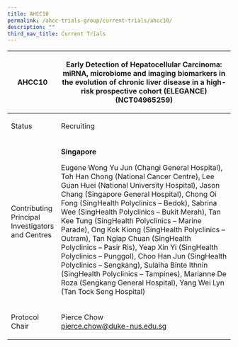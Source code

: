 ```yaml
---
title: AHCC10
permalink: /ahcc-trials-group/current-trials/ahcc10/
description: ""
third_nav_title: Current Trials
---
```

<table>
<thead>
<tr>
<th width="21%"><strong>AHCC10</strong></th>
<th>
<p>Early Detection of Hepatocellular Carcinoma: miRNA, microbiome and imaging biomarkers in the evolution of chronic liver disease in a high-risk prospective cohort (ELEGANCE) (NCT04965259)</p>
</th>
</tr>
</thead>
<tbody>
<tr>
<td>Status</td>
<td>
<p>Recruiting</p>
</td>
</tr>
<tr>
<td>Contributing Principal<br>Investigators and Centres</td>
<td>
<p> </p>
<p><strong>Singapore</strong></p>
<p>Eugene Wong Yu Jun (Changi General Hospital), Toh Han Chong (National Cancer Centre), Lee Guan Huei (National University Hospital), Jason Chang (Singapore General Hospital), Chong Oi Fong (SingHealth Polyclinics – Bedok), Sabrina Wee (SingHealth Polyclinics – Bukit Merah), Tan Kee Tung (SingHealth Polyclinics – Marine Parade), Ong Kok Kiong (SingHealth Polyclinics – Outram), Tan Ngiap Chuan (SingHealth Polyclinics – Pasir Ris), Yeap Xin Yi (SingHealth Polyclinics – Punggol), Choo Han Jun (SingHealth Polyclinics – Sengkang), Sulaiha Binte Ithnin (SingHealth Polyclinics – Tampines), Marianne De Roza (Sengkang General Hospital), Yang Wei Lyn (Tan Tock Seng Hospital)</p>
</td>
</tr>
<tr>
<td>Protocol Chair</td>
<td>
<p>Pierce Chow <br><a href="mailto:pierce.chow@duke-nus.edu.sg">pierce.chow@duke-nus.edu.sg</a></p>
</td>
</tr>
</tbody>
</table>